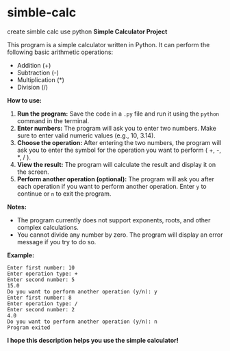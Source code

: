 # simble-calc
create simble calc use python 
**Simple Calculator Project**

This program is a simple calculator written in Python. It can perform the following basic arithmetic operations:

* Addition (+)
* Subtraction (-)
* Multiplication (*)
* Division (/)

**How to use:**

1. **Run the program:** Save the code in a `.py` file and run it using the `python` command in the terminal.
2. **Enter numbers:** The program will ask you to enter two numbers. Make sure to enter valid numeric values (e.g., 10, 3.14).
3. **Choose the operation:** After entering the two numbers, the program will ask you to enter the symbol for the operation you want to perform ( +, -, *, / ).
4. **View the result:** The program will calculate the result and display it on the screen.
5. **Perform another operation (optional):** The program will ask you after each operation if you want to perform another operation. Enter `y` to continue or `n` to exit the program.

**Notes:**

* The program currently does not support exponents, roots, and other complex calculations.
* You cannot divide any number by zero. The program will display an error message if you try to do so.

**Example:**

```
Enter first number: 10
Enter operation type: +
Enter second number: 5
15.0
Do you want to perform another operation (y/n): y
Enter first number: 8
Enter operation type: /
Enter second number: 2
4.0
Do you want to perform another operation (y/n): n
Program exited
```

**I hope this description helps you use the simple calculator!**

